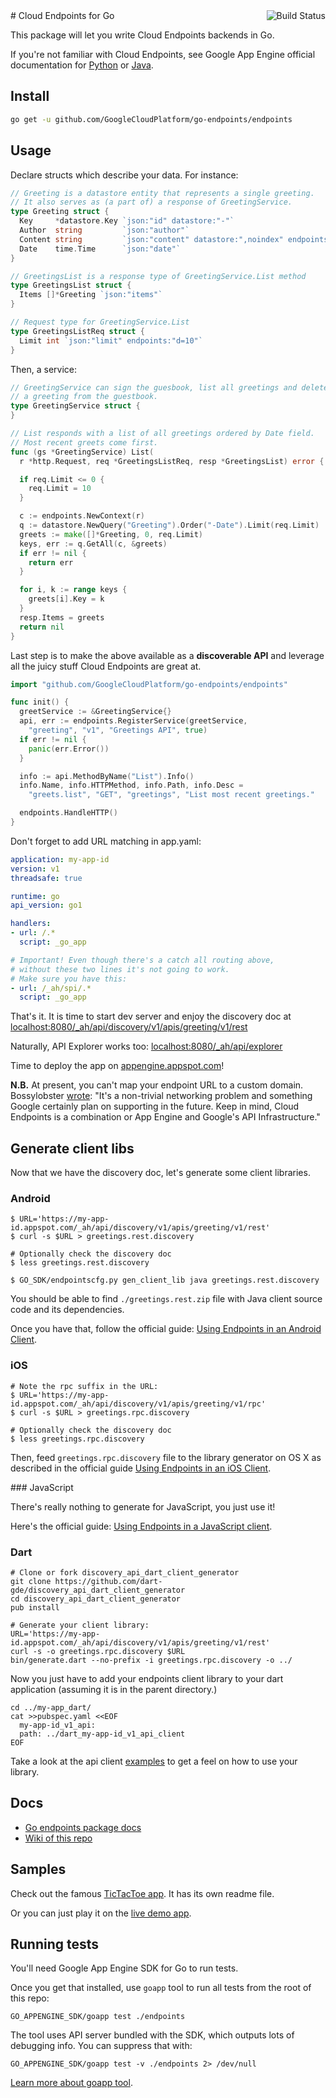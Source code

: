 <a href="https://travis-ci.org/GoogleCloudPlatform/go-endpoints" target="_blank">
  <img align="right" src="https://api.travis-ci.org/GoogleCloudPlatform/go-endpoints.png"
       alt="Build Status">
</a>
# Cloud Endpoints for Go

This package will let you write Cloud Endpoints backends in Go.

If you're not familiar with Cloud Endpoints, see Google App Engine official
documentation for [Python][1] or [Java][2].


## Install

```bash
go get -u github.com/GoogleCloudPlatform/go-endpoints/endpoints
```

## Usage

Declare structs which describe your data. For instance:

```go
// Greeting is a datastore entity that represents a single greeting.
// It also serves as (a part of) a response of GreetingService.
type Greeting struct {
  Key     *datastore.Key `json:"id" datastore:"-"`
  Author  string         `json:"author"`
  Content string         `json:"content" datastore:",noindex" endpoints:"req"`
  Date    time.Time      `json:"date"`
}

// GreetingsList is a response type of GreetingService.List method
type GreetingsList struct {
  Items []*Greeting `json:"items"`
}

// Request type for GreetingService.List
type GreetingsListReq struct {
  Limit int `json:"limit" endpoints:"d=10"`
}
```

Then, a service:

```go
// GreetingService can sign the guesbook, list all greetings and delete
// a greeting from the guestbook.
type GreetingService struct {
}

// List responds with a list of all greetings ordered by Date field.
// Most recent greets come first.
func (gs *GreetingService) List(
  r *http.Request, req *GreetingsListReq, resp *GreetingsList) error {

  if req.Limit <= 0 {
    req.Limit = 10
  }

  c := endpoints.NewContext(r)
  q := datastore.NewQuery("Greeting").Order("-Date").Limit(req.Limit)
  greets := make([]*Greeting, 0, req.Limit)
  keys, err := q.GetAll(c, &greets)
  if err != nil {
    return err
  }

  for i, k := range keys {
    greets[i].Key = k
  }
  resp.Items = greets
  return nil
}
```

Last step is to make the above available as a **discoverable API**
and leverage all the juicy stuff Cloud Endpoints are great at.

```go
import "github.com/GoogleCloudPlatform/go-endpoints/endpoints"

func init() {
  greetService := &GreetingService{}
  api, err := endpoints.RegisterService(greetService,
    "greeting", "v1", "Greetings API", true)
  if err != nil {
    panic(err.Error())
  }

  info := api.MethodByName("List").Info()
  info.Name, info.HTTPMethod, info.Path, info.Desc =
    "greets.list", "GET", "greetings", "List most recent greetings."

  endpoints.HandleHTTP()
}
```

Don't forget to add URL matching in app.yaml:

```yaml
application: my-app-id
version: v1
threadsafe: true

runtime: go
api_version: go1

handlers:
- url: /.*
  script: _go_app

# Important! Even though there's a catch all routing above,
# without these two lines it's not going to work.
# Make sure you have this:
- url: /_ah/spi/.*
  script: _go_app
```

That's it. It is time to start dev server and enjoy the discovery doc at
[localhost:8080/_ah/api/discovery/v1/apis/greeting/v1/rest][5]

Naturally, API Explorer works too:
[localhost:8080/_ah/api/explorer][6]

Time to deploy the app on [appengine.appspot.com][7]!

**N.B.** At present, you can't map your endpoint URL to a custom domain. Bossylobster 
[wrote](http://stackoverflow.com/a/16124815/1745000): "It's a non-trivial networking problem
and something Google certainly plan on supporting in the future. Keep in mind, Cloud Endpoints 
is a combination or App Engine and Google's API Infrastructure."

## Generate client libs

Now that we have the discovery doc, let's generate some client libraries.

### Android

```
$ URL='https://my-app-id.appspot.com/_ah/api/discovery/v1/apis/greeting/v1/rest'
$ curl -s $URL > greetings.rest.discovery

# Optionally check the discovery doc
$ less greetings.rest.discovery

$ GO_SDK/endpointscfg.py gen_client_lib java greetings.rest.discovery
```

You should be able to find `./greetings.rest.zip` file with Java client source
code and its dependencies.

Once you have that, follow the official guide:
[Using Endpoints in an Android Client][8].

### iOS

```
# Note the rpc suffix in the URL:
$ URL='https://my-app-id.appspot.com/_ah/api/discovery/v1/apis/greeting/v1/rpc'
$ curl -s $URL > greetings.rpc.discovery

# Optionally check the discovery doc
$ less greetings.rpc.discovery
```

Then, feed `greetings.rpc.discovery` file to the library generator on OS X as
described in the official guide [Using Endpoints in an iOS Client][9].

### JavaScript

There's really nothing to generate for JavaScript, you just use it!

Here's the official guide: [Using Endpoints in a JavaScript client][10].

### Dart


```
# Clone or fork discovery_api_dart_client_generator
git clone https://github.com/dart-gde/discovery_api_dart_client_generator
cd discovery_api_dart_client_generator
pub install

# Generate your client library:
URL='https://my-app-id.appspot.com/_ah/api/discovery/v1/apis/greeting/v1/rest'
curl -s -o greetings.rpc.discovery $URL
bin/generate.dart --no-prefix -i greetings.rpc.discovery -o ../
```

Now you just have to add your endpoints client library to your dart application (assuming it is in the parent directory.)

```
cd ../my-app_dart/
cat >>pubspec.yaml <<EOF
  my-app-id_v1_api:
  path: ../dart_my-app-id_v1_api_client
EOF
```

Take a look at the api client [examples](https://github.com/dart-gde/dart_api_client_examples) to
get a feel on how to use your library.

## Docs

  - [Go endpoints package docs][11]
  - [Wiki of this repo][12]


## Samples

Check out the famous [TicTacToe app][3]. It has its own readme file.

Or you can just play it on the [live demo app][13].

## Running tests

You'll need Google App Engine SDK for Go to run tests.

Once you get that installed, use `goapp` tool to run all tests from the root 
of this repo:

```
GO_APPENGINE_SDK/goapp test ./endpoints
```

The tool uses API server bundled with the SDK, which outputs lots of debugging
info. You can suppress that with:

```
GO_APPENGINE_SDK/goapp test -v ./endpoints 2> /dev/null
```

[Learn more about goapp tool][goapp].



[1]: https://developers.google.com/appengine/docs/python/endpoints/
[2]: https://developers.google.com/appengine/docs/java/endpoints/
[3]: https://github.com/crhym3/go-tictactoe
[5]: http://localhost:8080/_ah/api/discovery/v1/apis/greeting/v1/rest
[6]: http://localhost:8080/_ah/api/explorer
[7]: http://appengine.appspot.com
[8]: https://developers.google.com/appengine/docs/python/endpoints/consume_android
[9]: https://developers.google.com/appengine/docs/python/endpoints/consume_ios
[10]: https://developers.google.com/appengine/docs/python/endpoints/consume_js
[11]: http://godoc.org/github.com/GoogleCloudPlatform/go-endpoints/endpoints
[12]: https://github.com/GoogleCloudPlatform/go-endpoints/wiki
[13]: https://go-endpoints.appspot.com/tictactoe
[goapp]: http://blog.golang.org/appengine-dec2013

